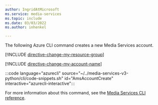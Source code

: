 ```yaml
---
author: IngridAtMicrosoft
ms.service: media-services 
ms.topic: include
ms.date: 03/03/2022
ms.author: inhenkel

---
```


<!--Create a media services account -->

The following Azure CLI command creates a new Media Services account. 

[!INCLUDE [directive-change-my-resource-group](directive-change-resource-group.md)]

[!INCLUDE [directive-change-my-account-name](directive-change-my-account-name.md)]

:::code language="azurecli" source="~/../media-services-v3-python/cli/code-snippets.sh" id="AmsAccountCreate" interactive="azurecli-interactive":::

For more information about this command, see the [Media Services CLI reference](/cli/azure/ams/account?view=azure-cli-latest#az-ams-account-create).
